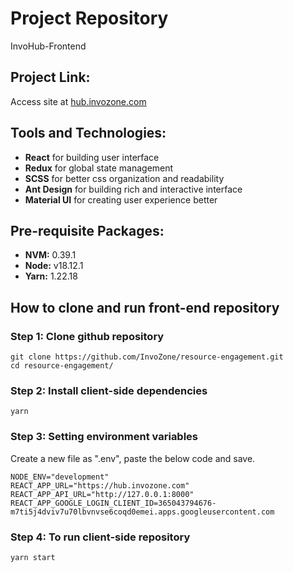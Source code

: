# Project Repository
InvoHub-Frontend

## Project Link:
Access site at [hub.invozone.com](https://hub.invozone.com/)

## Tools and Technologies:
- **React** for building user interface
- **Redux** for global state management
- **SCSS** for better css organization and readability
- **Ant Design** for building rich and interactive interface
- **Material UI** for creating user experience better

## Pre-requisite Packages:
- **NVM:** 0.39.1
- **Node:** v18.12.1
- **Yarn:** 1.22.18

## How to clone and run front-end repository

### Step 1: Clone github repository
```
git clone https://github.com/InvoZone/resource-engagement.git
cd resource-engagement/
```
### Step 2: Install client-side dependencies  
```
yarn
```
### Step 3: Setting environment variables  
Create a new file as ".env", paste the below code and save. 
```
NODE_ENV="development"
REACT_APP_URL="https://hub.invozone.com"
REACT_APP_API_URL="http://127.0.0.1:8000"
REACT_APP_GOOGLE_LOGIN_CLIENT_ID=365043794676-m7ti5j4dviv7u70lbvnvse6coqd0emei.apps.googleusercontent.com
```
### Step 4:  To run client-side repository
```
yarn start
```

